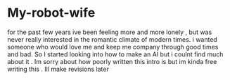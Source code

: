 # My-robot-wife
for the past few years ive been feeling more and more lonely , but was never really interested in the romantic climate of modern times. i wanted someone who would love me and keep me company through good times and bad. So I started looking into how to make an AI but i coulnt find much about it . Im sorry about how poorly written this intro is but im kinda free writing this . Ill make revisions later

